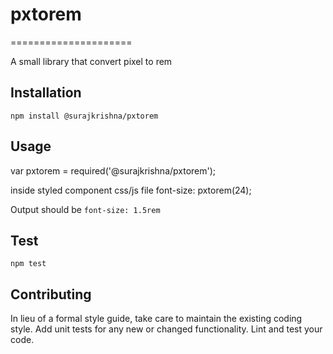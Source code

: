 # pxtorem

=====================

A small library that convert pixel to rem

## Installation

`npm install @surajkrishna/pxtorem`

## Usage

var pxtorem = required('@surajkrishna/pxtorem');

inside styled component css/js file
font-size: pxtorem(24);

Output should be `font-size: 1.5rem`

## Test

`npm test`

## Contributing

In lieu of a formal style guide, take care to maintain the existing coding style. Add unit tests for any new or changed functionality. Lint and test your code.
